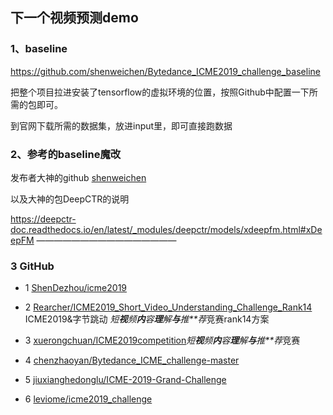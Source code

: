 



## 下一个视频预测demo

### 1、baseline

https://github.com/shenweichen/Bytedance_ICME2019_challenge_baseline

把整个项目拉进安装了tensorflow的虚拟环境的位置，按照Github中配置一下所需的包即可。

到官网下载所需的数据集，放进input里，即可直接跑数据

### 2、参考的baseline魔改

发布者大神的github [shenweichen](https://github.com/shenweichen)

以及大神的包DeepCTR的说明

https://deepctr-doc.readthedocs.io/en/latest/_modules/deepctr/models/xdeepfm.html#xDeepFM
————————————————

### 3 GitHub

- 1 [ShenDezhou/icme2019](https://github.com/ShenDezhou/icme2019)

- 2 [Rearcher/ICME2019_Short_Video_Understanding_Challenge_Rank14](https://github.com/Rearcher/ICME2019_Short_Video_Understanding_Challenge_Rank14) ICME2019&字节跳动 *短**视**频**内**容**理**解**与**推**荐*竞赛rank14方案
- 3 [xuerongchuan/ICME2019competition](https://github.com/xuerongchuan/ICME2019competition)*短**视**频**内**容**理**解**与**推**荐*竞赛
- 4 [chenzhaoyan/Bytedance_ICME_challenge-master](https://github.com/chenzhaoyan/Bytedance_ICME_challenge-master)
- 5 [jiuxianghedonglu/ICME-2019-Grand-Challenge](https://github.com/jiuxianghedonglu/ICME-2019-Grand-Challenge)
- 6 [leviome/icme2019_challenge](https://github.com/leviome/icme2019_challenge)